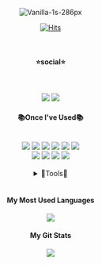 <div align=center>

![Vanilla-1s-286px](https://github.com/mjkkcalb/mjkkcalb/assets/142865257/4df4f4da-c306-4c27-813a-f3255e869945)

</div>

<div align=center>
  
[![Hits](https://hits.seeyoufarm.com/api/count/incr/badge.svg?url=https%3A%2F%2Fgithub.com%2Fmjkkcalb&count_bg=%23E7B4AF&title_bg=%23D5D0CD&icon=icq.svg&icon_color=%23E7E7E7&title=hits&edge_flat=false)](https://hits.seeyoufarm.com)

</div>
<br>

<h4 align="center">⭐social⭐</h4>
<br>
<p align="center">
<a href="https://www.instagram.com/mjkkcalb"/><img src="https://img.shields.io/badge/instagram-E4405F?style=flat-square&logo=instagram&logoColor=white"/></a>
<a href="https://velog.io/@mjkkcalb/posts"/><img src="https://img.shields.io/badge/velog-20C997?style=flat-square&logo=velog&logoColor=white"/></a>


<div align="center">
<h4>📚Once I've Used📚</h4>
  <br>
<div align="center">
<img src="https://img.shields.io/badge/html5-E34F26.svg?&style=flat-squar&logo=html5&logoColor=white"/>
<img src="https://img.shields.io/badge/css3-1572B6.svg?&style=flat-squar&logo=css3&logoColor=white"/>
<img src="https://img.shields.io/badge/javascript-F7DF1E.svg?&style=flat-squar&logo=javascript&logoColor=white"/>
<img src="https://img.shields.io/badge/sass-FFB13B.svg?&style=flat-squar&logo=sass&logoColor=white"/>
<img src="https://img.shields.io/badge/styledcomponents-DB7093.svg?&style=flat-squar&logo=styledcomponents&logoColor=white"/>
<img src="https://img.shields.io/badge/react-61DAFB.svg?&style=flat-squar&logo=react&logoColor=white"/>
</div>
<div align="center">
<img src="https://img.shields.io/badge/nodedotjs-339933.svg?&style=flat-squar&logo=nodedotjs&logoColor=white"/>
<img src="https://img.shields.io/badge/express-000000.svg?&style=flat-squar&logo=express&logoColor=white"/>
<img src="https://img.shields.io/badge/ejs-B4CA65.svg?&style=flat-squar&logo=ejs&logoColor=white"/>
<img src="https://img.shields.io/badge/mongodb-47A248.svg?&style=flat-squar&logo=mongodb&logoColor=white"/>
</div>
</div>
<br>
<details align="center">
<summary>📎Tools📎</summary>
  <br>
<div align="center">
<img src="https://img.shields.io/badge/visualstudiocode-007ACC.svg?&style=flat-squar&logo=visualstudiocode&logoColor=white"/>
<img src="https://img.shields.io/badge/git-F05032.svg?&style=flat-squar&logo=git&logoColor=white"/>
<img src="https://img.shields.io/badge/github-181717.svg?&style=flat-squar&logo=github&logoColor=white"/>
<img src="https://img.shields.io/badge/notion-44C1C5.svg?&style=flat-squar&logo=notion&logoColor=black"/>
  <br>
<img src="https://img.shields.io/badge/figma-F24E1E.svg?&style=flat-squar&logo=figma&logoColor=white"/>
<img src="https://img.shields.io/badge/adobephotoshop-31A8FF.svg?&style=flat-squar&logo=adobephotoshop&logoColor=white"/>
<img src="https://img.shields.io/badge/adobeillustrator-FF9A00.svg?&style=flat-squar&logo=adobeillustrator&logoColor=white"/>
</div>
</details>

<br>
<div align="center">
<h4 align="center"> My Most Used Languages </h4>
  <a href="https://github.com/mjkkcalb" align="center">
    <img align="center" src="https://github-readme-stats.vercel.app/api/top-langs/?username=mjkkcalb&layout=compact&show_icons=true&show_owner=true&hide_title=true&theme=vue&hide=Objective%2DC" />
  </a>

<h4 align="center"> My Git Stats </h4>
  <a href="https://github.com/mjkkcalb" align="center">
    <img align="center" src="https://github-readme-stats.vercel.app/api?username=mjkkcalb&hide=contribs,prs&hide_title=true&show_icons=true&include_all_commits=true&theme=vue" />
  </a>

</div>





<!--
**mjkkcalb/mjkkcalb** is a ✨ _special_ ✨ repository because its `README.md` (this file) appears on your GitHub profile.

Here are some ideas to get you started:

- 🔭 I’m currently working on ...
- 🌱 I’m currently learning ...
- 👯 I’m looking to collaborate on ...
- 🤔 I’m looking for help with ...
- 💬 Ask me about ...
- 📫 How to reach me: ...
- 😄 Pronouns: ...
- ⚡ Fun fact: ...
-->

